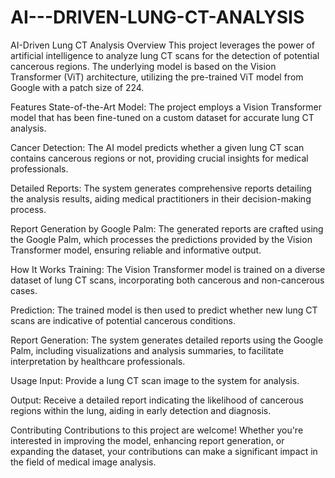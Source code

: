 # AI---DRIVEN-LUNG-CT-ANALYSIS

AI-Driven Lung CT Analysis
Overview
This project leverages the power of artificial intelligence to analyze lung CT scans for the detection of potential cancerous regions. The underlying model is based on the Vision Transformer (ViT) architecture, utilizing the pre-trained ViT model from Google with a patch size of 224.

Features
State-of-the-Art Model: The project employs a Vision Transformer model that has been fine-tuned on a custom dataset for accurate lung CT analysis.

Cancer Detection: The AI model predicts whether a given lung CT scan contains cancerous regions or not, providing crucial insights for medical professionals.

Detailed Reports: The system generates comprehensive reports detailing the analysis results, aiding medical practitioners in their decision-making process.

Report Generation by Google Palm: The generated reports are crafted using the Google Palm, which processes the predictions provided by the Vision Transformer model, ensuring reliable and informative output.

How It Works
Training: The Vision Transformer model is trained on a diverse dataset of lung CT scans, incorporating both cancerous and non-cancerous cases.

Prediction: The trained model is then used to predict whether new lung CT scans are indicative of potential cancerous conditions.

Report Generation: The system generates detailed reports using the Google Palm, including visualizations and analysis summaries, to facilitate interpretation by healthcare professionals.

Usage
Input: Provide a lung CT scan image to the system for analysis.

Output: Receive a detailed report indicating the likelihood of cancerous regions within the lung, aiding in early detection and diagnosis.

Contributing
Contributions to this project are welcome! Whether you're interested in improving the model, enhancing report generation, or expanding the dataset, your contributions can make a significant impact in the field of medical image analysis.
